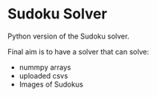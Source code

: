 # Sudoku Solver

Python version of the Sudoku solver.

Final aim is to have a solver that can solve:

* nummpy arrays
* uploaded csvs
* Images of Sudokus
